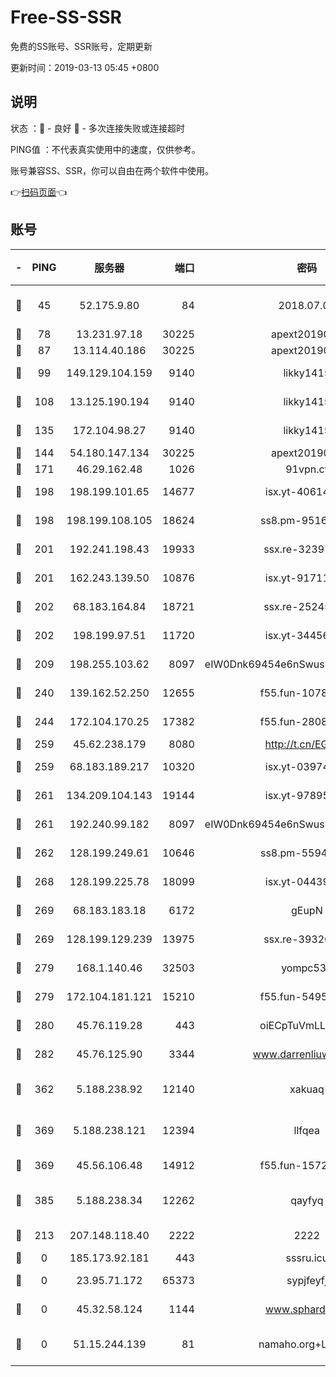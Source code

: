 # Free-SS-SSR

免费的SS账号、SSR账号，定期更新

更新时间：2019-03-13 05:45 +0800

## 说明

状态     ：🙂 - 良好 🙁 - 多次连接失败或连接超时

PING值   ：不代表真实使用中的速度，仅供参考。

账号兼容SS、SSR，你可以自由在两个软件中使用。

👉[扫码页面](https://liesauer.github.io/Free-SS-SSR/)👈

## 账号

|-|PING|服务器|端口|密码|加密方式|区域|
|:----:|:----:|:-----:|-----:|:----:|:----:|:----:|
|🙂|45|52.175.9.80|84|2018.07.07|chacha20-ietf-poly1305|HK|
|🙂|78|13.231.97.18|30225|apext2019006|chacha20|JP|
|🙂|87|13.114.40.186|30225|apext2019006|chacha20|JP|
|🙂|99|149.129.104.159|9140|likky1415|aes-256-cfb|HK|
|🙂|108|13.125.190.194|9140|likky1415|aes-256-cfb|KR|
|🙂|135|172.104.98.27|9140|likky1415|aes-256-cfb|JP|
|🙂|144|54.180.147.134|30225|apext2019006|chacha20|KR|
|🙂|171|46.29.162.48|1026|91vpn.cf|rc4-md5|RU|
|🙂|198|198.199.101.65|14677|isx.yt-40614387|aes-256-cfb|US|
|🙂|198|198.199.108.105|18624|ss8.pm-95169618|aes-256-cfb|US|
|🙂|201|192.241.198.43|19933|ssx.re-32397443|aes-256-cfb|US|
|🙂|201|162.243.139.50|10876|isx.yt-91711521|aes-256-cfb|US|
|🙂|202|68.183.164.84|18721|ssx.re-25245767|aes-256-cfb|US|
|🙂|202|198.199.97.51|11720|isx.yt-34456553|aes-256-cfb|US|
|🙂|209|198.255.103.62|8097|eIW0Dnk69454e6nSwuspv9DmS201tQ0D|aes-256-cfb|US|
|🙂|240|139.162.52.250|12655|f55.fun-10786929|aes-256-cfb|SG|
|🙂|244|172.104.170.25|17382|f55.fun-28085888|aes-256-cfb|SG|
|🙂|259|45.62.238.179|8080|http://t.cn/EGJIyrl|rc4-md5|CA|
|🙂|259|68.183.189.217|10320|isx.yt-03974606|aes-256-cfb|SG|
|🙂|261|134.209.104.143|19144|isx.yt-97895739|aes-256-cfb|SG|
|🙂|261|192.240.99.182|8097|eIW0Dnk69454e6nSwuspv9DmS201tQ0D|aes-256-cfb|US|
|🙂|262|128.199.249.61|10646|ss8.pm-55944439|aes-256-cfb|SG|
|🙂|268|128.199.225.78|18099|isx.yt-04439562|aes-256-cfb|SG|
|🙂|269|68.183.183.18|6172|gEupN|aes-256-cfb|SG|
|🙂|269|128.199.129.239|13975|ssx.re-39326956|aes-256-cfb|SG|
|🙂|279|168.1.140.46|32503|yompc535|aes-256-cfb|AU|
|🙂|279|172.104.181.121|15210|f55.fun-54958208|aes-256-cfb|SG|
|🙂|280|45.76.119.28|443|oiECpTuVmLLxk4Ts|aes-256-cfb|AU|
|🙂|282|45.76.125.90|3344|www.darrenliuwei.com|aes-256-cfb|AU|
|🙂|362|5.188.238.92|12140|xakuaq|chacha20-ietf-poly1305|BR|
|🙂|369|5.188.238.121|12394|llfqea|chacha20-ietf-poly1305|BR|
|🙂|369|45.56.106.48|14912|f55.fun-15722464|aes-256-cfb|US|
|🙂|385|5.188.238.34|12262|qayfyq|chacha20-ietf-poly1305|BR|
|🙂|213|207.148.118.40|2222|2222|aes-256-cfb|SG|
|🙁|0|185.173.92.181|443|sssru.icu|rc4-md5|RU|
|🙁|0|23.95.71.172|65373|sypjfeyfj|chacha20-ietf|US|
|🙁|0|45.32.58.124|1144|www.sphard.com|aes-256-cfb|JP|
|🙁|0|51.15.244.139|81|namaho.org+LNVTU|chacha20-ietf-poly1305|FR|
